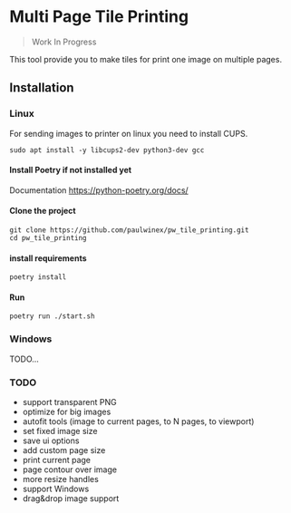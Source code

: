 # Multi Page Tile Printing

> Work In Progress

This tool provide you to make tiles for print one image on multiple pages.

## Installation

### Linux

For sending images to printer on linux you need to install CUPS. 

```shell
sudo apt install -y libcups2-dev python3-dev gcc
```

#### Install Poetry if not installed yet

Documentation https://python-poetry.org/docs/

#### Clone the project

```shell
git clone https://github.com/paulwinex/pw_tile_printing.git
cd pw_tile_printing
```

#### install requirements

```shell
poetry install
```

#### Run

```shell
poetry run ./start.sh
```

### Windows

TODO...


### TODO

- support transparent PNG
- optimize for big images
- autofit tools (image to current pages, to N pages, to viewport)  
- set fixed image size
- save ui options
- add custom page size
- print current page
- page contour over image
- more resize handles
- support Windows
- drag&drop image support
